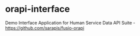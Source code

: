 # orapi-interface
Demo Interface Application for Human Service Data API Suite - https://github.com/sarapis/fusio-orapi
